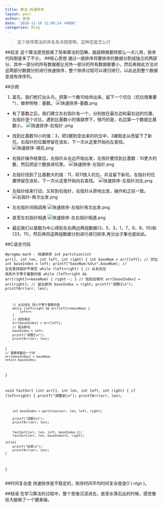 ```yaml
---
title: 算法-快速排序
layout: post
author: 谢涛
date: '2016-11-16 11:00:24 +0800'
categories: Blog
---
```

>这个排序算法的命名有点随意啊，这种态度怎么行

##前言
这个算法感觉脱离了简单算法的范畴，脑袋稍微要转那么一点儿弯，排序代码倒是多了不少。
##核心思想
通过一趟排序将要排序的数据分割成独立的两部分，其中一部分的所有数据都比另外一部分的所有数据都要小，然后再按此方法对这两部分数据分别进行快速排序，整个排序过程可以递归进行，以此达到整个数据变成有序序列。

##示例
1. 首先，我们枪打出头鸟，把第一个数10给拎出来，留下一个坑位（坑位很重要*），做参照物：基数。
![快速排序-基数.png](http://upload-images.jianshu.io/upload_images/1319710-308c3233a351fa60.png?imageMogr2/auto-orient/strip%7CimageView2/2/w/1240)
* 有了基数之后，我们建立左右指针各一个，分别放在最左边和最右边的位置，右指针逐个对比，遇到比基数小的值就停下，很巧的是，右边第一个数就比基数小。
![快速排序-右指针
.png](http://upload-images.jianshu.io/upload_images/1319710-03dbc5e4be20c06e.png?imageMogr2/auto-orient/strip%7CimageView2/2/w/1240)

* 找到比基数10小的值：3，把3挪到空出来的坑位中，3被取走从而留下了新坑，右指针的位置停留在该处，下一次从这里开始向左查找。
![快速排序-填坑.png](http://upload-images.jianshu.io/upload_images/1319710-82174262d6dd0c46.png?imageMogr2/auto-orient/strip%7CimageView2/2/w/1240)

* 右指针操作结束后，左指针从左边开始出发，左指针要找到比基数：10更大的数，然后把这个数放进坑里。
![快速排序-左指针.png](http://upload-images.jianshu.io/upload_images/1319710-9a933ba6619be4d3.png?imageMogr2/auto-orient/strip%7CimageView2/2/w/1240)

* 左指针找到了比基数大的值：11，将11放入坑位，并且留下新坑，左指针的位置停留在该处，下一次从这里开始向右查找。
![快速排序-左指针对比.png](http://upload-images.jianshu.io/upload_images/1319710-76c4b197ecfb5794.png?imageMogr2/auto-orient/strip%7CimageView2/2/w/1240)

* 左指针结束行动，又轮到右指针，右指针从原地出发，操作和之前一致。
![右指针-再次出发.png](http://upload-images.jianshu.io/upload_images/1319710-ba34029886db8f32.png?imageMogr2/auto-orient/strip%7CimageView2/2/w/1240)

* 左右指针间隔调用
![快速排序-左指针再次出发.png](http://upload-images.jianshu.io/upload_images/1319710-baa491620f502ee2.png?imageMogr2/auto-orient/strip%7CimageView2/2/w/1240)

* 直至左右指针相遇
![快速排序-左右指针相遇.png](http://upload-images.jianshu.io/upload_images/1319710-ed9a87e7e23f6f79.png?imageMogr2/auto-orient/strip%7CimageView2/2/w/1240)
* 最后我们以基数为中心得到左右两边两组数据{3，5，3，1，7，6，8，10}和{33，11}，然后再将这两组数据分别进行递归排序,再分出子集也是如此。

##C语言代码
<code><pre>#pragma mark - 快速排序
int partition(int arr[], int len, int left, int right) {
    int baseNum = arr[left];
    // 坑位
    int baseIndex = left;
    printf("baseNum:%d\n",baseNum);
    // 左右查找指针不相交
    while (left<right) {
        // 从右向左 找到大于等于基数的值
        while (left<right && arr[right]>=baseNum) {
            right--;
        }
        // 找到后填坑
        arr[baseIndex] = arr[right];
        // 留出新坑
        baseIndex = right;
        printf("调整1\n");
        printfArr(arr, len);

        // 从右向左 找小于等于基数的值
        while (left<right && arr[left]<=baseNum) {
            left++;
        }
        // 找到填坑
        arr[baseIndex] = arr[left];
        // 留出新坑
        baseIndex = left;
        printf("调整2\n");
        printfArr(arr, len);

        
    }
    // 基数填最后一个坑
    arr[baseIndex] = baseNum;
    return baseIndex;
}

void fastSort (int arr[], int len, int left, int right) {
    if (left<right) {
        printf("调整前\n");
        printfArr(arr, len);
        
        int baseIndex = partition(arr, len, left, right);
        
        printf("调整3\n");
        printfArr(arr, len);

        
        fastSort(arr, len, left, baseIndex-1);
        fastSort(arr, len, baseIndex+1, right);

    }else{
        printf("结束\n");
        printfArr(arr, len);
    }
}
</code></pre>
##时间复杂度
快速排序是不稳定的，排序时间平均时间复杂度是O ( nlgn )。

##结语
在学习算法的过程中，整个思维沉浸进去，直至水落石出的时候，感觉像给大脑做了一个健身操。